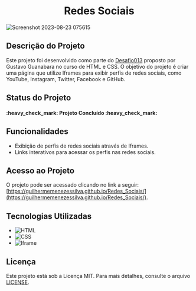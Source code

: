 <h1 align="center"> Redes Sociais </h1>

![Screenshot 2023-08-23 075615](https://github.com/GuilhermeMenezesSilva/Redes_Sociais/assets/107522195/81d323f1-c22b-4859-b24c-c16e0e8c6e35)


## Descrição do Projeto
Este projeto foi desenvolvido como parte do [Desafio013](https://github.com/gustavoguanabara/html-css/tree/master/desafios/modulo-04/d013) proposto por Gustavo Guanabara no curso de HTML e CSS. O objetivo do projeto é criar uma página que utilize Iframes para exibir perfis de redes sociais, como YouTube, Instagram, Twitter, Facebook e GitHub.

## Status do Projeto
<h4>:heavy_check_mark: Projeto Concluído :heavy_check_mark:</h4>

## Funcionalidades
- Exibição de perfis de redes sociais através de Iframes.
- Links interativos para acessar os perfis nas redes sociais.

## Acesso ao Projeto
O projeto pode ser acessado clicando no link a seguir: [https://guilhermemenezessilva.github.io/Redes_Sociais/](https://guilhermemenezessilva.github.io/Redes_Sociais/).

## Tecnologias Utilizadas
- ![HTML](https://img.shields.io/badge/HTML-5-orange)
- ![CSS](https://img.shields.io/badge/CSS-3-blue)
- ![Iframe](https://img.shields.io/badge/Iframe-Embed-lightgrey)

## Licença
Este projeto está sob a Licença MIT. Para mais detalhes, consulte o arquivo [LICENSE](LICENSE).
